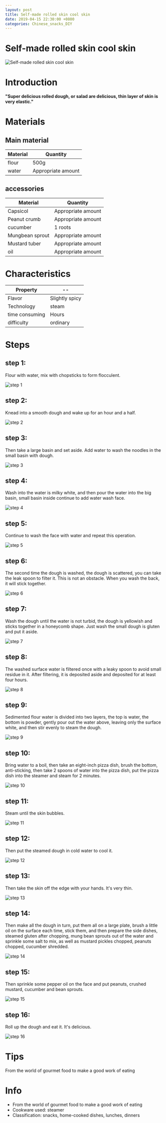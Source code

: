 ```yaml
---
layout: post
title: Self-made rolled skin cool skin
date: 2019-04-15 22:30:00 +0800
categories: Chinese_snacks_DIY
---
```


# Self-made rolled skin cool skin

![Self-made rolled skin cool skin]({{site.baseurl}}/img/439428/439428.jpg)

# Introduction

**"Super delicious rolled dough, or salad are delicious, thin layer of skin is very elastic."**

# Materials


## Main material

Material|Quantity
--|--
flour|500g
water|Appropriate amount

## accessories

Material|Quantity
--|--
Capsicol|Appropriate amount
Peanut crumb|Appropriate amount
cucumber|1 roots
Mungbean sprout|Appropriate amount
Mustard tuber|Appropriate amount
oil|Appropriate amount

# Characteristics

Property|--
--|--
Flavor|Slightly spicy
Technology|steam
time consuming|Hours
difficulty|ordinary

# Steps

## step 1:

Flour with water, mix with chopsticks to form flocculent.

![step 1]({{site.baseurl}}/img/439428/1.jpg)

## step 2:

Knead into a smooth dough and wake up for an hour and a half.

![step 2]({{site.baseurl}}/img/439428/2.jpg)

## step 3:

Then take a large basin and set aside. Add water to wash the noodles in the small basin with dough.

![step 3]({{site.baseurl}}/img/439428/3.jpg)

## step 4:

Wash into the water is milky white, and then pour the water into the big basin, small basin inside continue to add water wash face.

![step 4]({{site.baseurl}}/img/439428/4.jpg)

## step 5:

Continue to wash the face with water and repeat this operation.

![step 5]({{site.baseurl}}/img/439428/5.jpg)

## step 6:

The second time the dough is washed, the dough is scattered, you can take the leak spoon to filter it. This is not an obstacle. When you wash the back, it will stick together.

![step 6]({{site.baseurl}}/img/439428/6.jpg)

## step 7:

Wash the dough until the water is not turbid, the dough is yellowish and sticks together in a honeycomb shape. Just wash the small dough is gluten and put it aside.

![step 7]({{site.baseurl}}/img/439428/7.jpg)

## step 8:

The washed surface water is filtered once with a leaky spoon to avoid small residue in it. After filtering, it is deposited aside and deposited for at least four hours.

![step 8]({{site.baseurl}}/img/439428/8.jpg)

## step 9:

Sedimented flour water is divided into two layers, the top is water, the bottom is powder, gently pour out the water above, leaving only the surface white, and then stir evenly to steam the dough.

![step 9]({{site.baseurl}}/img/439428/9.jpg)

## step 10:

Bring water to a boil, then take an eight-inch pizza dish, brush the bottom, anti-sticking, then take 2 spoons of water into the pizza dish, put the pizza dish into the steamer and steam for 2 minutes.

![step 10]({{site.baseurl}}/img/439428/10.jpg)

## step 11:

Steam until the skin bubbles.

![step 11]({{site.baseurl}}/img/439428/11.jpg)

## step 12:

Then put the steamed dough in cold water to cool it.

![step 12]({{site.baseurl}}/img/439428/12.jpg)

## step 13:

Then take the skin off the edge with your hands. It's very thin.

![step 13]({{site.baseurl}}/img/439428/13.jpg)

## step 14:

Then make all the dough in turn, put them all on a large plate, brush a little oil on the surface each time, stick them, and then prepare the side dishes, steamed gluten after chopping, mung bean sprouts out of the water and sprinkle some salt to mix, as well as mustard pickles chopped, peanuts chopped, cucumber shredded.

![step 14]({{site.baseurl}}/img/439428/14.jpg)

## step 15:

Then sprinkle some pepper oil on the face and put peanuts, crushed mustard, cucumber and bean sprouts.

![step 15]({{site.baseurl}}/img/439428/15.jpg)

## step 16:

Roll up the dough and eat it. It's delicious.

![step 16]({{site.baseurl}}/img/439428/16.jpg)

# Tips

From the world of gourmet food to make a good work of eating

# Info

- From the world of gourmet food to make a good work of eating
- Cookware used: steamer
- Classification: snacks, home-cooked dishes, lunches, dinners